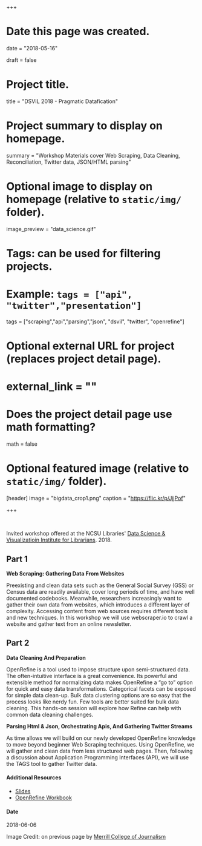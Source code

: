 +++
# Date this page was created.
date = "2018-05-16"

draft = false

# Project title.
title = "DSVIL 2018 - Pragmatic Datafication"

# Project summary to display on homepage.
summary = "Workshop Materials cover Web Scraping, Data Cleaning, Reconciliation, Twitter data, JSON/HTML parsing"

# Optional image to display on homepage (relative to `static/img/` folder).
image_preview = "data_science.gif"

# Tags: can be used for filtering projects.
# Example: `tags = ["api", "twitter","presentation"]`
tags = ["scraping","api","parsing","json", "dsvil", "twitter", "openrefine"]

# Optional external URL for project (replaces project detail page).
# external_link = ""

# Does the project detail page use math formatting?
math = false

# Optional featured image (relative to `static/img/` folder).
[header]
image = "bigdata_crop1.png"
caption = "https://flic.kr/p/JjjPof"

+++

&nbsp;

Invited workshop offered at the NCSU Libraries' [Data Science & Visualizatioin Institute for Librarians](https://www.lib.ncsu.edu/data-science-and-visualization-institute).  2018.

## Part 1

**Web Scraping: Gathering Data From Websites** 

Preexisting and clean data sets such as the General Social Survey (GSS) or Census data are readily available, cover long periods of time, and have well documented codebooks. Meanwhile, researchers increasingly want to gather their own data from websites, which introduces a different layer of complexity. Accessing content from web sources requires different tools and new techniques. In this workshop we will use webscraper.io to crawl a website and gather text from an online newsletter.


## Part 2

**Data Cleaning And Preparation**

OpenRefine is a tool used to impose structure upon semi-structured data. The often-intuitive interface is a great convenience. Its powerful and extensible method for normalizing data makes OpenRefine a “go to” option for quick and easy data transformations. Categorical facets can be exposed for simple data clean-up. Bulk data clustering options are so easy that the process looks like nerdy fun. Few tools are better suited for bulk data cleaning. This hands-on session will explore how Refine can help with common data cleaning challenges.

**Parsing Html & Json, Orchestrating Apis, And Gathering Twitter Streams**

As time allows we will build on our newly developed OpenRefine knowledge to move beyond beginner Web Scraping techniques. Using OpenRefine, we will gather and clean data from less structured web pages. Then, following a discussion about Application Programming Interfaces (API), we will use the TAGS tool to gather Twitter data.


#### Additional Resources

- [Slides](/dsvil2018/) 
- [OpenRefine Workbook](https://libjohn.github.io/openrefine/)

#### Date
2018-06-06

Image Credit: on previous page by [Merrill College of Journalism](https://www.flickr.com/photos/umdnews/7562831366/in/photolist-cwiuhf-bbjM8v-k4woYu-hjjLg6-qrgKSr-9g9fFf-fyfrjx-jxdQBm-f7MfVL-q9LDdX-kGWCdW-7FUczt-cR9Lkd-ndHwcP-jPnc4t-cpMweA-dAP2Qf-qq2a2u-bVeGcY-8Afgmw-mhukPH-RVA8jd-87NYUz-r7FnTM-kyFmeu-g97Nph-sF8o98-mYro8z-brGx3Y-dyFPqA-ppC5pB-pPNjM1-87Scpo-9XDue6-qXEoK2-eFhh5e-qFUErS-R3bHrh-ft3cHx-AwkBoW-VjDD9Z-ch8rR9-jNURex-GBXMVM-HsyND7-pJ87sB-d4qnUA-pJ4Bo2-dQCeS8-ekWFT4)

